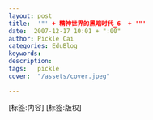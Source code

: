 ```yaml
---
layout: post  
title:  '"' + 精神世界的黑暗时代_6  + '"'
date:  2007-12-17 10:01 + ":00" 
author: Pickle Cai  
categories: EduBlog  
keywords: 
description:   
tags:	pickle   
cover:  "/assets/cover.jpeg"  

---  
```

    
[标签:内容]
 [标签:版权]

